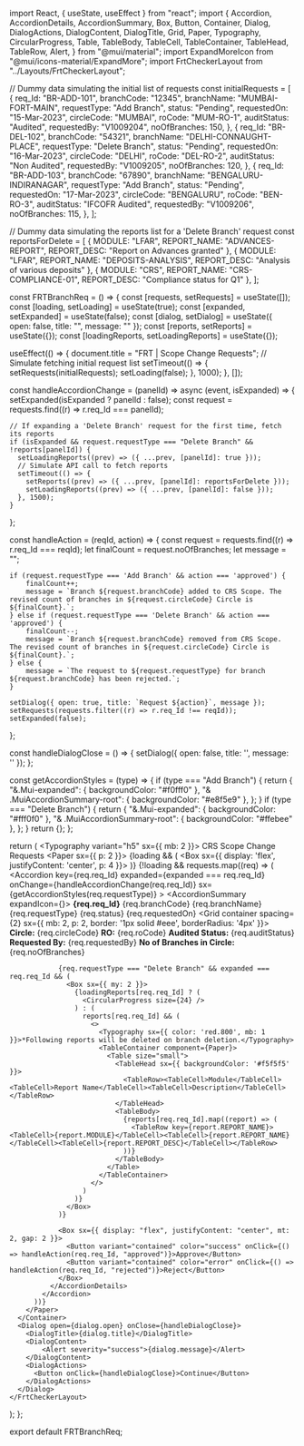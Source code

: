 import React, { useState, useEffect } from "react";
import {
  Accordion,
  AccordionDetails,
  AccordionSummary,
  Box,
  Button,
  Container,
  Dialog,
  DialogActions,
  DialogContent,
  DialogTitle,
  Grid,
  Paper,
  Typography,
  CircularProgress,
  Table,
  TableBody,
  TableCell,
  TableContainer,
  TableHead,
  TableRow,
  Alert,
} from "@mui/material";
import ExpandMoreIcon from "@mui/icons-material/ExpandMore";
import FrtCheckerLayout from "../Layouts/FrtCheckerLayout";

// Dummy data simulating the initial list of requests
const initialRequests = [
  {
    req_Id: "BR-ADD-101",
    branchCode: "12345",
    branchName: "MUMBAI-FORT-MAIN",
    requestType: "Add Branch",
    status: "Pending",
    requestedOn: "15-Mar-2023",
    circleCode: "MUMBAI",
    roCode: "MUM-RO-1",
    auditStatus: "Audited",
    requestedBy: "V1009204",
    noOfBranches: 150,
  },
  {
    req_Id: "BR-DEL-102",
    branchCode: "54321",
    branchName: "DELHI-CONNAUGHT-PLACE",
    requestType: "Delete Branch",
    status: "Pending",
    requestedOn: "16-Mar-2023",
    circleCode: "DELHI",
    roCode: "DEL-RO-2",
    auditStatus: "Non Audited",
    requestedBy: "V1009205",
    noOfBranches: 120,
  },
  {
    req_Id: "BR-ADD-103",
    branchCode: "67890",
    branchName: "BENGALURU-INDIRANAGAR",
    requestType: "Add Branch",
    status: "Pending",
    requestedOn: "17-Mar-2023",
    circleCode: "BENGALURU",
    roCode: "BEN-RO-3",
    auditStatus: "IFCOFR Audited",
    requestedBy: "V1009206",
    noOfBranches: 115,
  },
];

// Dummy data simulating the reports list for a 'Delete Branch' request
const reportsForDelete = [
  { MODULE: "LFAR", REPORT_NAME: "ADVANCES-REPORT", REPORT_DESC: "Report on Advances granted" },
  { MODULE: "LFAR", REPORT_NAME: "DEPOSITS-ANALYSIS", REPORT_DESC: "Analysis of various deposits" },
  { MODULE: "CRS", REPORT_NAME: "CRS-COMPLIANCE-01", REPORT_DESC: "Compliance status for Q1" },
];

const FRTBranchReq = () => {
  const [requests, setRequests] = useState([]);
  const [loading, setLoading] = useState(true);
  const [expanded, setExpanded] = useState(false);
  const [dialog, setDialog] = useState({ open: false, title: "", message: "" });
  const [reports, setReports] = useState({});
  const [loadingReports, setLoadingReports] = useState({});

  useEffect(() => {
    document.title = "FRT | Scope Change Requests";
    // Simulate fetching initial request list
    setTimeout(() => {
      setRequests(initialRequests);
      setLoading(false);
    }, 1000);
  }, []);

  const handleAccordionChange = (panelId) => async (event, isExpanded) => {
    setExpanded(isExpanded ? panelId : false);
    const request = requests.find((r) => r.req_Id === panelId);

    // If expanding a 'Delete Branch' request for the first time, fetch its reports
    if (isExpanded && request.requestType === "Delete Branch" && !reports[panelId]) {
      setLoadingReports((prev) => ({ ...prev, [panelId]: true }));
      // Simulate API call to fetch reports
      setTimeout(() => {
        setReports((prev) => ({ ...prev, [panelId]: reportsForDelete }));
        setLoadingReports((prev) => ({ ...prev, [panelId]: false }));
      }, 1500);
    }
  };

  const handleAction = (reqId, action) => {
    const request = requests.find((r) => r.req_Id === reqId);
    let finalCount = request.noOfBranches;
    let message = "";

    if (request.requestType === 'Add Branch' && action === 'approved') {
        finalCount++;
        message = `Branch ${request.branchCode} added to CRS Scope. The revised count of branches in ${request.circleCode} Circle is ${finalCount}.`;
    } else if (request.requestType === 'Delete Branch' && action === 'approved') {
        finalCount--;
        message = `Branch ${request.branchCode} removed from CRS Scope. The revised count of branches in ${request.circleCode} Circle is ${finalCount}.`;
    } else {
        message = `The request to ${request.requestType} for branch ${request.branchCode} has been rejected.`;
    }

    setDialog({ open: true, title: `Request ${action}`, message });
    setRequests(requests.filter((r) => r.req_Id !== reqId));
    setExpanded(false);
  };
  
  const handleDialogClose = () => {
    setDialog({ open: false, title: '', message: '' });
  };

  const getAccordionStyles = (type) => {
    if (type === "Add Branch") {
      return {
        "&.Mui-expanded": { backgroundColor: "#f0fff0" },
        "& .MuiAccordionSummary-root": { backgroundColor: "#e8f5e9" },
      };
    }
    if (type === "Delete Branch") {
      return {
        "&.Mui-expanded": { backgroundColor: "#fff0f0" },
        "& .MuiAccordionSummary-root": { backgroundColor: "#ffebee" },
      };
    }
    return {};
  };

  return (
    <FrtCheckerLayout>
      <Container maxWidth="xl">
        <Typography variant="h5" sx={{ mb: 2 }}>
          CRS Scope Change Requests
        </Typography>
        <Paper sx={{ p: 2 }}>
          {loading && (
            <Box sx={{ display: 'flex', justifyContent: 'center', p: 4 }}>
              <CircularProgress />
            </Box>
          )}
          {!loading && requests.map((req) => (
            <Accordion
              key={req.req_Id}
              expanded={expanded === req.req_Id}
              onChange={handleAccordionChange(req.req_Id)}
              sx={getAccordionStyles(req.requestType)}
            >
              <AccordionSummary expandIcon={<ExpandMoreIcon />}>
                <Grid container spacing={2} alignItems="center">
                  <Grid item xs={1.5}><Typography variant="body2"><b>{req.req_Id}</b></Typography></Grid>
                  <Grid item xs={1}><Typography variant="body2">{req.branchCode}</Typography></Grid>
                  <Grid item xs={3.5}><Typography variant="body2">{req.branchName}</Typography></Grid>
                  <Grid item xs={2}><Typography variant="body2">{req.requestType}</Typography></Grid>
                  <Grid item xs={1.5}><Typography variant="body2">{req.status}</Typography></Grid>
                  <Grid item xs={2.5}><Typography variant="body2">{req.requestedOn}</Typography></Grid>
                </Grid>
              </AccordionSummary>
              <AccordionDetails>
                <Grid container spacing={2} sx={{ mb: 2, p: 2, border: '1px solid #eee', borderRadius: '4px' }}>
                  <Grid item xs={3}><Typography variant="body2"><b>Circle:</b> {req.circleCode}</Typography></Grid>
                  <Grid item xs={3}><Typography variant="body2"><b>RO:</b> {req.roCode}</Typography></Grid>
                  <Grid item xs={3}><Typography variant="body2"><b>Audited Status:</b> {req.auditStatus}</Typography></Grid>
                  <Grid item xs={3}><Typography variant="body2"><b>Requested By:</b> {req.requestedBy}</Typography></Grid>
                  <Grid item xs={12}><Typography variant="body2"><b>No of Branches in Circle:</b> {req.noOfBranches}</Typography></Grid>
                </Grid>
                
                {req.requestType === "Delete Branch" && expanded === req.req_Id && (
                  <Box sx={{ my: 2 }}>
                    {loadingReports[req.req_Id] ? (
                      <CircularProgress size={24} />
                    ) : (
                      reports[req.req_Id] && (
                        <>
                          <Typography sx={{ color: 'red.800', mb: 1 }}>*Following reports will be deleted on branch deletion.</Typography>
                          <TableContainer component={Paper}>
                            <Table size="small">
                              <TableHead sx={{ backgroundColor: '#f5f5f5' }}>
                                <TableRow><TableCell>Module</TableCell><TableCell>Report Name</TableCell><TableCell>Description</TableCell></TableRow>
                              </TableHead>
                              <TableBody>
                                {reports[req.req_Id].map((report) => (
                                  <TableRow key={report.REPORT_NAME}><TableCell>{report.MODULE}</TableCell><TableCell>{report.REPORT_NAME}</TableCell><TableCell>{report.REPORT_DESC}</TableCell></TableRow>
                                ))}
                              </TableBody>
                            </Table>
                          </TableContainer>
                        </>
                      )
                    )}
                  </Box>
                )}

                <Box sx={{ display: "flex", justifyContent: "center", mt: 2, gap: 2 }}>
                  <Button variant="contained" color="success" onClick={() => handleAction(req.req_Id, "approved")}>Approve</Button>
                  <Button variant="contained" color="error" onClick={() => handleAction(req.req_Id, "rejected")}>Reject</Button>
                </Box>
              </AccordionDetails>
            </Accordion>
          ))}
        </Paper>
      </Container>
      <Dialog open={dialog.open} onClose={handleDialogClose}>
        <DialogTitle>{dialog.title}</DialogTitle>
        <DialogContent>
            <Alert severity="success">{dialog.message}</Alert>
        </DialogContent>
        <DialogActions>
          <Button onClick={handleDialogClose}>Continue</Button>
        </DialogActions>
      </Dialog>
    </FrtCheckerLayout>
  );
};

export default FRTBranchReq;

